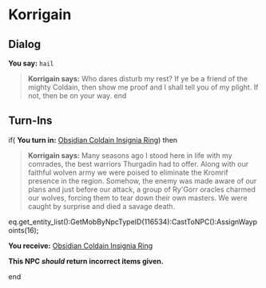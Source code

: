# Korrigain


## Dialog

**You say:** `hail`



>**Korrigain says:** Who dares disturb my rest? If ye be a friend of the mighty Coldain, then show me proof and I shall tell you of my plight. If not, then be on your way.
end

## Turn-Ins





if( **You turn in:** [Obsidian Coldain Insignia Ring](/item/30268)) then


>**Korrigain says:** Many seasons ago I stood here in life with my comrades, the best warriors Thurgadin had to offer. Along with our faithful wolven army we were poised to eliminate the Kromrif presence in the region. Somehow, the enemy was made aware of our plans and just before our attack, a group of Ry'Gorr oracles charmed our wolves, forcing them to tear down their own masters. We were caught by surprise and died a savage death.


eq.get_entity_list():GetMobByNpcTypeID(116534):CastToNPC():AssignWaypoints(16);


 **You receive:**  [Obsidian Coldain Insignia Ring](/item/30268) 

**This NPC *should* return incorrect items given.**

end
